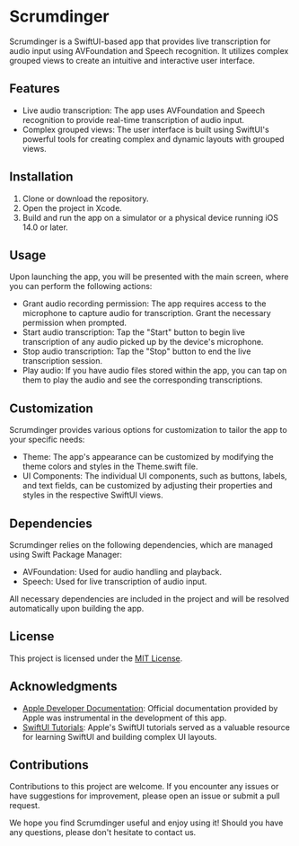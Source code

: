 # Scrumdinger

Scrumdinger is a SwiftUI-based app that provides live transcription for audio input using AVFoundation and Speech recognition. It utilizes complex grouped views to create an intuitive and interactive user interface.

## Features

- Live audio transcription: The app uses AVFoundation and Speech recognition to provide real-time transcription of audio input.
- Complex grouped views: The user interface is built using SwiftUI's powerful tools for creating complex and dynamic layouts with grouped views.

## Installation

1. Clone or download the repository.
2. Open the project in Xcode.
3. Build and run the app on a simulator or a physical device running iOS 14.0 or later.

## Usage

Upon launching the app, you will be presented with the main screen, where you can perform the following actions:

- Grant audio recording permission: The app requires access to the microphone to capture audio for transcription. Grant the necessary permission when prompted.
- Start audio transcription: Tap the "Start" button to begin live transcription of any audio picked up by the device's microphone.
- Stop audio transcription: Tap the "Stop" button to end the live transcription session.
- Play audio: If you have audio files stored within the app, you can tap on them to play the audio and see the corresponding transcriptions.

## Customization

Scrumdinger provides various options for customization to tailor the app to your specific needs:

- Theme: The app's appearance can be customized by modifying the theme colors and styles in the Theme.swift file.
- UI Components: The individual UI components, such as buttons, labels, and text fields, can be customized by adjusting their properties and styles in the respective SwiftUI views.

## Dependencies

Scrumdinger relies on the following dependencies, which are managed using Swift Package Manager:

- AVFoundation: Used for audio handling and playback.
- Speech: Used for live transcription of audio input.

All necessary dependencies are included in the project and will be resolved automatically upon building the app.

## License

This project is licensed under the [MIT License](LICENSE).

## Acknowledgments

- [Apple Developer Documentation](https://developer.apple.com/documentation/): Official documentation provided by Apple was instrumental in the development of this app.
- [SwiftUI Tutorials](https://developer.apple.com/tutorials/swiftui/): Apple's SwiftUI tutorials served as a valuable resource for learning SwiftUI and building complex UI layouts.

## Contributions

Contributions to this project are welcome. If you encounter any issues or have suggestions for improvement, please open an issue or submit a pull request.

We hope you find Scrumdinger useful and enjoy using it! Should you have any questions, please don't hesitate to contact us.

